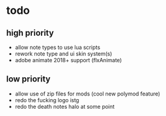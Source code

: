 # todo

## high priority 

- allow note types to use lua scripts
- rework note type and ui skin system(s)
- adobe animate 2018+ support (flxAnimate)

## low priority

- allow use of zip files for mods (cool new polymod feature)
- redo the fucking logo istg
- redo the death notes halo at some point
